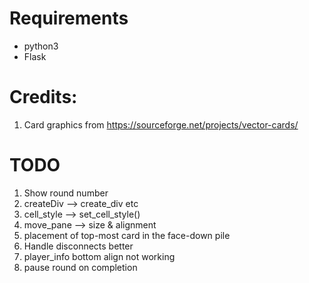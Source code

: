
# Requirements

* python3
* Flask

# Credits:
1. Card graphics from
   https://sourceforge.net/projects/vector-cards/

# TODO

1. Show round number
2. createDiv --> create_div etc
3. cell_style --> set_cell_style()
4. move_pane --> size & alignment
5. placement of top-most card in the face-down pile
6. Handle disconnects better
7. player_info bottom align not working
8. pause round on completion

